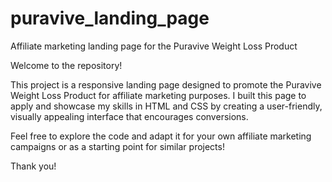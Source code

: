 # puravive_landing_page
Affiliate marketing landing page for the Puravive Weight Loss Product

Welcome to the repository!

This project is a responsive landing page designed to promote the Puravive Weight Loss Product for affiliate marketing purposes. I built this page to apply and showcase my skills in HTML and CSS by creating a user-friendly, visually appealing interface that encourages conversions.

Feel free to explore the code and adapt it for your own affiliate marketing campaigns or as a starting point for similar projects!

Thank you!

